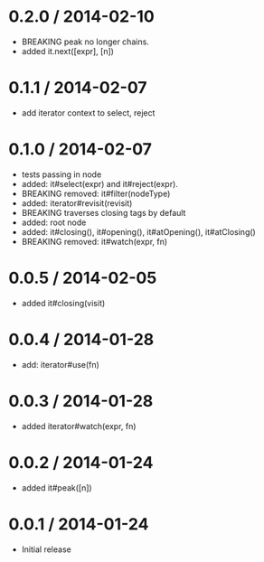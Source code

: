 
0.2.0 / 2014-02-10
==================

 * BREAKING peak no longer chains.
 * added it.next([expr], [n])

0.1.1 / 2014-02-07
==================

 * add iterator context to select, reject

0.1.0 / 2014-02-07
==================

 * tests passing in node
 * added: it#select(expr) and it#reject(expr).
 * BREAKING removed: it#filter(nodeType)
 * added: iterator#revisit(revisit)
 * BREAKING traverses closing tags by default
 * added: root node
 * added: it#closing(), it#opening(), it#atOpening(), it#atClosing()
 * BREAKING removed: it#watch(expr, fn)

0.0.5 / 2014-02-05
==================

 * added it#closing(visit)

0.0.4 / 2014-01-28
==================

 * add: iterator#use(fn)

0.0.3 / 2014-01-28
==================

 * added iterator#watch(expr, fn)

0.0.2 / 2014-01-24
==================

 * added it#peak([n])

0.0.1 / 2014-01-24
==================

 * Initial release
